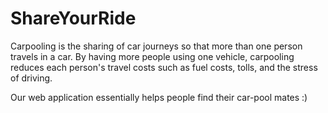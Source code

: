 ShareYourRide
=============
Carpooling  is the sharing of car journeys so that more than one person travels in a car. 
By having more people using one vehicle, carpooling reduces each person's travel costs such as fuel costs, tolls, and the stress of driving. 

Our web application essentially helps people find their car-pool mates :)
